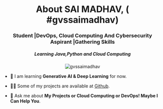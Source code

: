 <h1 align="center">About  SAI MADHAV, ( #gvssaimadhav)</h1>
<h3 align="center">Student |DevOps, Cloud Computing And Cybersecurity Aspirant |Gathering Skills </h3>
<h5 align="center"> Learning Java,Python and Cloud Computing</h5>

<p align="center"> <img src="https://komarev.com/ghpvc/?username=gvssaimadhav&label=Profile%20views&color=0eb413&style=flat" alt="gvssaimadhav" /> </p>

-  🌱 I am learning **Generative AI & Deep Learning** for now.

-  👨‍💻 Some of my projects are available at [Github](https://github.com/gvssaimadhav).

-  💬 Ask me about **My Projects or Cloud Computing or DevOps! Maybe I Can Help You**.
